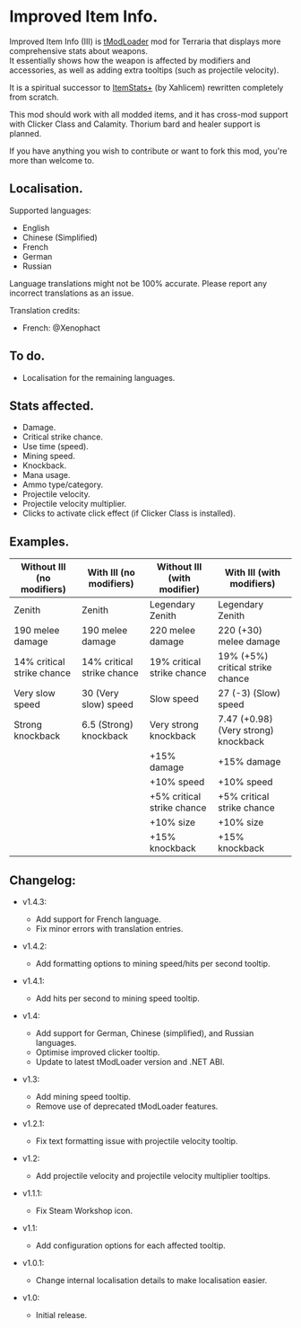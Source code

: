 # Improved Item Info.
Improved Item Info (III) is [tModLoader](https://github.com/tModLoader/tModLoader) mod for Terraria that displays more comprehensive stats about weapons.  
It essentially shows how the weapon is affected by modifiers and accessories, as well as adding extra tooltips (such as projectile velocity).  
  
It is a spiritual successor to [ItemStats+](https://github.com/Xahlicem/XItemStats) (by Xahlicem) rewritten completely from scratch.  
  
This mod should work with all modded items, and it has cross-mod support with Clicker Class and Calamity. Thorium bard and healer support is planned.  

If you have anything you wish to contribute or want to fork this mod, you're more than welcome to.  

## Localisation.
Supported languages:  
* English  
* Chinese (Simplified)  
* French  
* German  
* Russian  

Language translations might not be 100% accurate. Please report any incorrect translations as an issue.  

Translation credits:
* French: @Xenophact

## To do.
* Localisation for the remaining languages.  

## Stats affected.
* Damage.  
* Critical strike chance.  
* Use time (speed).  
* Mining speed.  
* Knockback.  
* Mana usage.  
* Ammo type/category.  
* Projectile velocity.  
* Projectile velocity multiplier.  
* Clicks to activate click effect (if Clicker Class is installed).  

## Examples.
| Without III (no modifiers) | With III (no modifiers) | Without III (with modifier) | With III (with modifiers) |
| --- | --- | --- | --- |
| Zenith | Zenith | Legendary Zenith | Legendary Zenith |
| 190 melee damage | 190 melee damage | 220 melee damage | 220 (+30) melee damage |
| 14% critical strike chance | 14% critical strike chance | 19% critical strike chance | 19% (+5%) critical strike chance |
| Very slow speed | 30 (Very slow) speed | Slow speed | 27 (-3) (Slow) speed |
| Strong knockback | 6.5 (Strong) knockback | Very strong knockback | 7.47 (+0.98) (Very strong) knockback |
|  |  | +15% damage | +15% damage |
|  |  | +10% speed | +10% speed |
|  |  | +5% critical strike chance | +5% critical strike chance |
|  |  | +10% size | +10% size |
|  |  | +15% knockback | +15% knockback |

## Changelog:  
* v1.4.3:  
  * Add support for French language.  
  * Fix minor errors with translation entries.  

* v1.4.2:  
  * Add formatting options to mining speed/hits per second tooltip.  

* v1.4.1:  
  * Add hits per second to mining speed tooltip.  

* v1.4:  
  * Add support for German, Chinese (simplified), and Russian languages.
  * Optimise improved clicker tooltip.
  * Update to latest tModLoader version and .NET ABI.

* v1.3:  
  * Add mining speed tooltip.  
  * Remove use of deprecated tModLoader features.  

* v1.2.1:  
  * Fix text formatting issue with projectile velocity tooltip.  

* v1.2:  
  * Add projectile velocity and projectile velocity multiplier tooltips.  

* v1.1.1:  
  * Fix Steam Workshop icon.  

* v1.1:  
  * Add configuration options for each affected tooltip.  

* v1.0.1:  
  * Change internal localisation details to make localisation easier.  

* v1.0:  
  * Initial release.  
